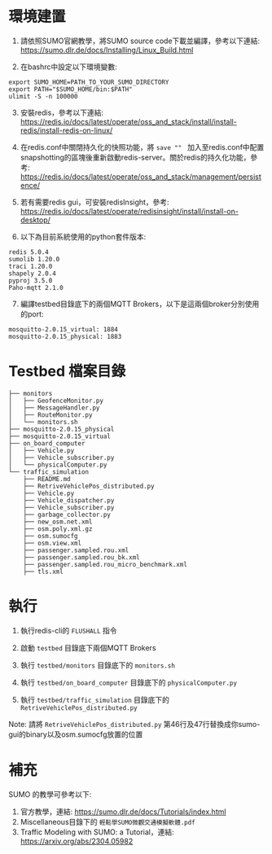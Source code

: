 # 環境建置
1. 請依照SUMO官網教學，將SUMO source code下載並編譯，參考以下連結: https://sumo.dlr.de/docs/Installing/Linux_Build.html

2. 在bashrc中設定以下環境變數:
````
export SUMO_HOME=PATH_TO_YOUR_SUMO_DIRECTORY
export PATH="$SUMO_HOME/bin:$PATH"
ulimit -S -n 100000
````

3. 安裝redis，參考以下連結:
https://redis.io/docs/latest/operate/oss_and_stack/install/install-redis/install-redis-on-linux/

4. 在redis.conf中關閉持久化的快照功能，將 ````save "" ```` 加入至redis.conf中配置snapshotting的區塊後重新啟動redis-server。關於redis的持久化功能，參考: https://redis.io/docs/latest/operate/oss_and_stack/management/persistence/

5. 若有需要redis gui，可安裝redisInsight，參考: https://redis.io/docs/latest/operate/redisinsight/install/install-on-desktop/

6. 以下為目前系統使用的python套件版本:
```
redis 5.0.4
sumolib 1.20.0
traci 1.20.0
shapely 2.0.4
pyproj 3.5.0
Paho-mqtt 2.1.0
```

7. 編譯testbed目錄底下的兩個MQTT Brokers，以下是這兩個broker分別使用的port:
```
mosquitto-2.0.15_virtual: 1884
mosquitto-2.0.15_physical: 1883
```

# Testbed 檔案目錄

```
├── monitors
│   ├── GeofenceMonitor.py
│   ├── MessageHandler.py
│   ├── RouteMonitor.py
│   └── monitors.sh
├── mosquitto-2.0.15_physical
├── mosquitto-2.0.15_virtual
├── on_board_computer
│   ├── Vehicle.py
│   ├── Vehicle_subscriber.py
│   └── physicalComputer.py
└── traffic_simulation
    ├── README.md
    ├── RetriveVehiclePos_distributed.py
    ├── Vehicle.py
    ├── Vehicle_dispatcher.py
    ├── Vehicle_subscriber.py
    ├── garbage_collector.py
    ├── new_osm.net.xml
    ├── osm.poly.xml.gz
    ├── osm.sumocfg
    ├── osm.view.xml
    ├── passenger.sampled.rou.xml
    ├── passenger.sampled.rou_bk.xml
    ├── passenger.sampled.rou_micro_benchmark.xml
    ├── tls.xml
```

# 執行

1. 執行redis-cli的 `FLUSHALL` 指令

2. 啟動 `testbed` 目錄底下兩個MQTT Brokers

3. 執行 `testbed/monitors` 目錄底下的 `monitors.sh`

4. 執行 `testbed/on_board_computer` 目錄底下的 `physicalComputer.py`

5. 執行 `testbed/traffic_simulation` 目錄底下的 `RetriveVehiclePos_distributed.py`

Note: 請將 `RetriveVehiclePos_distributed.py` 第46行及47行替換成你sumo-gui的binary以及osm.sumocfg放置的位置

# 補充
SUMO 的教學可參考以下:
1. 官方教學，連結: <https://sumo.dlr.de/docs/Tutorials/index.html>
2. Miscellaneous目錄下的 `輕鬆學SUMO微觀交通模擬軟體.pdf`
3. Traffic Modeling with SUMO: a Tutorial，連結: <https://arxiv.org/abs/2304.05982>

